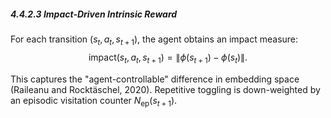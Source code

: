 ##### 4.4.2.3 Impact-Driven Intrinsic Reward

For each transition $(s_t, a_t, s_{t+1})$, the agent obtains an impact measure:
$$
  \text{impact}(s_t,a_t,s_{t+1})
  = \|\phi(s_{t+1}) - \phi(s_t)\|.
$$

This captures the "agent-controllable" difference in embedding space (Raileanu and Rocktäschel, 2020). Repetitive toggling is down-weighted by an episodic visitation counter $N_{\mathrm{ep}}(s_{t+1})$.
